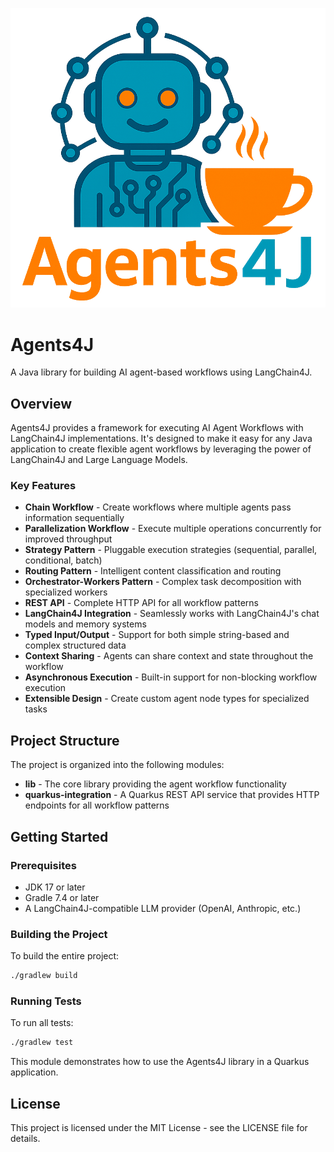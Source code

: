 ![Agents4J Logo](./docs/logo.png)

# Agents4J

A Java library for building AI agent-based workflows using LangChain4J.

## Overview

Agents4J provides a framework for executing AI Agent Workflows with LangChain4J implementations. It's designed to make it easy for any Java application to create flexible agent workflows by leveraging the power of LangChain4J and Large Language Models.

### Key Features

- **Chain Workflow** - Create workflows where multiple agents pass information sequentially
- **Parallelization Workflow** - Execute multiple operations concurrently for improved throughput
- **Strategy Pattern** - Pluggable execution strategies (sequential, parallel, conditional, batch)
- **Routing Pattern** - Intelligent content classification and routing
- **Orchestrator-Workers Pattern** - Complex task decomposition with specialized workers
- **REST API** - Complete HTTP API for all workflow patterns
- **LangChain4J Integration** - Seamlessly works with LangChain4J's chat models and memory systems
- **Typed Input/Output** - Support for both simple string-based and complex structured data
- **Context Sharing** - Agents can share context and state throughout the workflow
- **Asynchronous Execution** - Built-in support for non-blocking workflow execution
- **Extensible Design** - Create custom agent node types for specialized tasks

## Project Structure

The project is organized into the following modules:

- **lib** - The core library providing the agent workflow functionality
- **quarkus-integration** - A Quarkus REST API service that provides HTTP endpoints for all workflow patterns

## Getting Started

### Prerequisites

- JDK 17 or later
- Gradle 7.4 or later
- A LangChain4J-compatible LLM provider (OpenAI, Anthropic, etc.)

### Building the Project

To build the entire project:

```bash
./gradlew build
```

### Running Tests

To run all tests:

```bash
./gradlew test
```


This module demonstrates how to use the Agents4J library in a Quarkus application.

## License

This project is licensed under the MIT License - see the LICENSE file for details.
